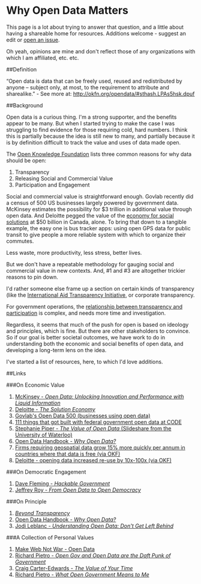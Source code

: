 Why Open Data Matters
=====================

This page is a lot about trying to answer that question, and a little about having a shareable home for resources. Additions welcome - suggest an edit or [open an issue](https://github.com/kentdaitken/Open-Government/issues).

Oh yeah, opinions are mine and don't reflect those of any organizations with which I am affiliated, etc. etc. 

##Definition

“Open data is data that can be freely used, reused and redistributed by anyone – subject only, at most, to the requirement to attribute and sharealike.” - See more at: http://okfn.org/opendata/#sthash.LPAs5hsk.dpuf

##Background

Open data is a curious thing. I'm a strong supporter, and the benefits appear to be many. But when I started trying to make the case I was struggling to find evidence for those requiring cold, hard numbers. I think this is partially because the idea is still new to many, and partially because it is by definition difficult to track the value and uses of data made open.

The [Open Knowledge Foundation](http://okfn.org/opendata/) lists three common reasons for why data should be open:

1. Transparency
2. Releasing Social and Commercial Value
3. Participation and Engagement

Social and commercial value is straightforward enough. Govlab recently did a census of 500 US businesses largely powered by government data. McKinsey estimates the possibility for $3 trillion in additional value through open data. And Deloitte pegged the value of the [economy for social solutions](http://www.deloitte.com/view/en_CA/ca/insights/insights-and-issues/solutioneconomy/index.htm) at $50 billion in Canada, alone. To bring that down to a tangible example, the easy one is bus tracker apps: using open GPS data for public transit to give people a more reliable system with which to organize their commutes.

Less waste, more productivity, less stress, better lives.

But we don't have a repeatable methodology for gauging social and commercial value in new contexts. And, #1 and #3 are altogether trickier reasons to pin down.

I'd rather someone else frame up a section on certain kinds of transparency (like the [International Aid Transparency Initiative](http://www.aidtransparency.net/), or corporate transparency.

For government operations, the [relationship between transparency and participation](http://democracyspot.net/2013/06/19/does-transparency-lead-to-trust-some-evidence-on-the-subject/) is complex, and needs more time and investigation.

Regardless, it seems that much of the push for open is based on ideology and principles, which is fine. But there are other stakeholders to convince. So if our goal is better societal outcomes, we have work to do in understanding both the economic and social benefits of open data, and developing a long-term lens on the idea.

I've started a list of resources, here, to which I'd love additions.

##Links

###On Economic Value

1. [McKinsey - *Open Data: Unlocking Innovation and Performance with Liquid Information*](http://www.mckinsey.com/insights/business_technology/open_data_unlocking_innovation_and_performance_with_liquid_information) 
2. [Deloitte - *The Solution Economy*](http://www.deloitte.com/view/en_CA/ca/insights/insights-and-issues/solutioneconomy/index.htm)
3. [Govlab's Open Data 500 (businesses using open data)](http://thegovlab.org/wiki/Open_Data_500)
4. [111 things that got built with federal government open data at CODE](https://canadianopendataexperience.com/teams)
5. [Stephanie Piper - *The Value of Open Data* (Slideshare from the University of Waterloo)](http://www.slideshare.net/stephanie_piper/evaluating-open-data-26944330)
6. [Open Data Handbook - *Why Open Data?*](http://opendatahandbook.org/en/why-open-data/)
7. [Firms requiring geospatial data grow 15% more quickly per annum in countries where that data is free (via OKF)](http://www.epsiplatform.eu/content/finnish-study-psi-pricing-geo-data)
8. [Deloitte - opening data increased re-use by 10x-100x (via OKF)](http://www.epsiplatform.eu/content/popsis-assessment-psi-charging-policies)

###On Democratic Engagement

1. [Dave Fleming - *Hackable Government*](http://www.cpsrenewal.ca/2014/02/hackable-government.html)
2. [Jeffrey Roy - *From Open Data to Open Democracy*](http://www.canadiangovernmentexecutive.ca/category/item/1380-from-open-data-to-open-democracy.html)

###On Principle

1. [*Beyond Transparency*](https://github.com/codeforamerica/beyondtransparency)
2. [Open Data Handbook - *Why Open Data?*](http://opendatahandbook.org/en/why-open-data/)
3. [Jodi Leblanc - *Understanding Open Data: Don't Get Left Behind*](http://cgexecblog.wordpress.com/tag/open-data/)

###A Collection of Personal Values
1. [Make Web Not War - Open Data](http://markmacdonnell.wordpress.com/2014/03/04/open-data-make-web-not-war/)
2. [Richard Pietro - *Open Gov and Open Data are the Daft Punk of Government*](http://www.youtube.com/watch?v=f9DtEUJwevo)
3. [Craig Carter-Edwards - *The Value of Your Time*](http://cce-wakata.blogspot.ca/2014/03/the-value-of-your-time.html)
4. [Richard Pietro - *What Open Government Means to Me*](http://myeinsteinjob.blogspot.ca/2012/05/what-open-government-means-to-me.html)

